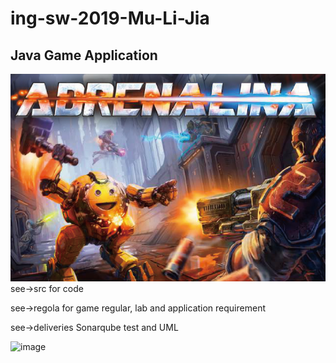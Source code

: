 # ing-sw-2019-Mu-Li-Jia

## Java Game Application
 ![image](https://github.com/muxueman/ing-sw-2019-Mu-Li-Jia/blob/master/regola/logo.PNG)
see->src for code

see->regola for game regular, lab and application requirement

see->deliveries Sonarqube test and UML

 ![image](https://github.com/muxueman/ing-sw-2019-Mu-Li-Jia/blob/master/regola/requsiti.png)
